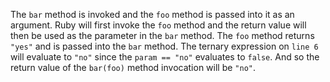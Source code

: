 The `bar` method is invoked and the `foo` method is passed into it as an argument. Ruby will first invoke the `foo` method and the return value will then be used as the parameter in the `bar` method. The `foo` method returns `"yes"` and is passed into the `bar` method. The ternary expression on `line 6` will evaluate to `"no"` since the `param == "no"` evaluates to `false`. And so the return value of the `bar(foo)` method invocation will be `"no"`.